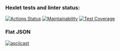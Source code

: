 ### Hexlet tests and linter status:
[![Actions Status](https://github.com/Tatsianaana/frontend-project-46/actions/workflows/hexlet-check.yml/badge.svg)](https://github.com/Tatsianaana/frontend-project-46/actions)
[![Maintainability](https://api.codeclimate.com/v1/badges/87bb35809e8d470a0f39/maintainability)](https://codeclimate.com/github/Tatsianaana/frontend-project-46/maintainability)
[![Test Coverage](https://api.codeclimate.com/v1/badges/87bb35809e8d470a0f39/test_coverage)](https://codeclimate.com/github/Tatsianaana/frontend-project-46/test_coverage)

### Flat JSON

[![asciicast](https://asciinema.org/a/opzVPmSHomBRNYviQiZTFlZwz.svg)](https://asciinema.org/a/opzVPmSHomBRNYviQiZTFlZwz)
